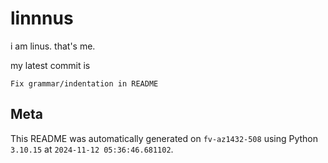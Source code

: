 # linnnus

i am linus. that's me.

my latest commit is

```
Fix grammar/indentation in README
```

## Meta

This README was automatically generated on `fv-az1432-508` using Python
`3.10.15` at `2024-11-12 05:36:46.681102`.
